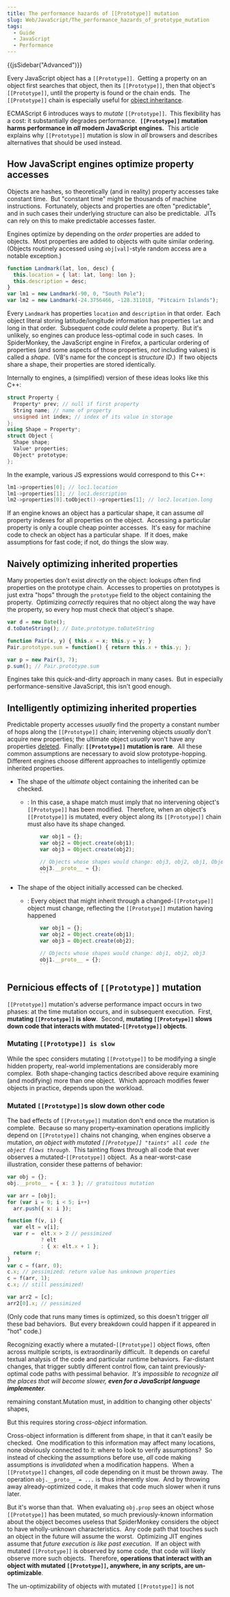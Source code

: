 ```yaml
---
title: The performance hazards of [[Prototype]] mutation
slug: Web/JavaScript/The_performance_hazards_of_prototype_mutation
tags:
  - Guide
  - JavaScript
  - Performance
---
```

{{jsSidebar("Advanced")}}

Every JavaScript object has a `[[Prototype]]`.  Getting a property on an object
first searches that object, then its `[[Prototype]]`, then that object's
`[[Prototype]]`, until the property is found or the chain ends.  The
`[[Prototype]]` chain is especially useful for
[object inheritance](/en-US/docs/Web/JavaScript/Inheritance_and_the_prototype_chain).

ECMAScript 6 introduces ways to _mutate_ `[[Prototype]]`.  This flexibility has
a cost: it substantially degrades performance.  **`[[Prototype]]` mutation harms
performance in _all_ modern JavaScript engines.**  This article explains why
`[[Prototype]]` mutation is slow in _all_ browsers and describes alternatives
that should be used instead.

## How JavaScript engines optimize property accesses

Objects are hashes, so theoretically (and in reality) property accesses take
constant time.  But "constant time" might be thousands of machine instructions. 
Fortunately, objects and properties are often "predictable", and in such cases
their underlying structure can also be predictable.  JITs can rely on this to
make predictable accesses faster.

Engines optimize by depending on the _order_ properties are added to objects. 
Most properties are added to objects with quite similar ordering.  (Objects
routinely accessed using `obj[val]`-style random access are a notable
exception.)

```js
function Landmark(lat, lon, desc) {
  this.location = { lat: lat, long: lon };
  this.description = desc;
}
var lm1 = new Landmark(-90, 0, "South Pole");
var lm2 = new Landmark(-24.3756466, -128.311018, "Pitcairn Islands");
```

Every `Landmark` has properties `location` and `description` in that order. 
Each object literal storing latitude/longitude information has properties `lat`
and long in that order.  Subsequent code _could_ delete a property.  But it's
unlikely, so engines can produce less-optimal code in such cases.  In
SpiderMonkey, the JavaScript engine in Firefox, a particular ordering of
properties (and some aspects of those properties, _not_ including values) is
called a _shape_.  (V8's name for the concept is _structure ID_.)  If two
objects share a shape, their properties are stored identically.

Internally to engines, a (simplified) version of these ideas looks like this
C++:

```cpp
struct Property {
  Property* prev; // null if first property
  String name; // name of property
  unsigned int index; // index of its value in storage
};
using Shape = Property*;
struct Object {
  Shape shape;
  Value* properties;
  Object* prototype;
};
```

In the example, various JS expressions would correspond to this C++:

```cpp
lm1->properties[0]; // loc1.location
lm1->properties[1]; // loc1.description
lm2->properties[0].toObject()->properties[1]; // loc2.location.long
```

If an engine knows an object has a particular shape, it can assume _all_
property indexes for all properties on the object.  Accessing a particular
property is only a couple cheap pointer accesses.  It's easy for machine code to
check an object has a particular shape.  If it does, make assumptions for fast
code; if not, do things the slow way.

## Naively optimizing inherited properties

Many properties don't exist _directly_ on the object: lookups often find
properties on the prototype chain.  Accesses to properties on prototypes is just
extra "hops" through the `prototype` field to the object containing the
property.  Optimizing _correctly_ requires that no object along the way have the
property, so every hop must check that object's shape.

```js
var d = new Date();
d.toDateString(); // Date.prototype.toDateString

function Pair(x, y) { this.x = x; this.y = y; }
Pair.prototype.sum = function() { return this.x + this.y; };

var p = new Pair(3, 7);
p.sum(); // Pair.prototype.sum
```

Engines take this quick-and-dirty approach in many cases.  But in especially
performance-sensitive JavaScript, this isn't good enough.

## Intelligently optimizing inherited properties

Predictable property accesses _usually_ find the property a constant number of
hops along the `[[Prototype]]` chain; intervening objects _usually_ don't
acquire new properties; the ultimate object _usually_ won't have any properties
[deleted](/en-US/docs/Web/JavaScript/Reference/Operators/delete).  Finally:
**`[[Prototype]]` mutation is rare**.  All these common assumptions are
necessary to avoid slow prototype-hopping.  Different engines choose different
approaches to intelligently optimize inherited properties.

- The shape of the _ultimate_ object containing the inherited can be checked.

  - : In this case, a shape match must imply that no intervening object's
    `[[Prototype]]` has been modified.  Therefore, when an object's
    `[[Prototype]]` is mutated, every object along its `[[Prototype]]` chain
    must also have its shape changed.
    ```js
        var obj1 = {};
        var obj2 = Object.create(obj1);
        var obj3 = Object.create(obj2);

        // Objects whose shapes would change: obj3, obj2, obj1, Object.prototype
        obj3.__proto__ = {};
        ```

- The shape of the object initially accessed can be checked.

  - : Every object that might inherit through a changed-`[[Prototype]]` object
    must change, reflecting the `[[Prototype]]` mutation having happened
    ```js
        var obj1 = {};
        var obj2 = Object.create(obj1);
        var obj3 = Object.create(obj2);

        // Objects whose shapes would change: obj1, obj2, obj3
        obj1.__proto__ = {};
        ```

## Pernicious effects of `[[Prototype]]` mutation

`[[Prototype]]` mutation's adverse performance impact occurs in two phases: at
the time mutation occurs, and in subsequent execution.  First, **mutating
`[[Prototype]]` is slow**.  Second, **mutating `[[Prototype]]` slows down code
that interacts with mutated-`[[Prototype]]` objects**.

### Mutating `[[Prototype]] is slow`

While the spec considers mutating `[[Prototype]]` to be modifying a single
hidden property, real-world implementations are considerably more complex.  Both
shape-changing tactics described above require examining (and modifying) more
than one object.  Which approach modifies fewer objects in practice, depends
upon the workload.

### Mutated `[[Prototype]]`s slow down other code

The bad effects of `[[Prototype]]` mutation don't end once the mutation is
complete.  Because so many property-examination operations implicitly depend on
`[[Prototype]]` chains not changing, when engines observe a mutation, _an object
with mutated `[[Prototype]] "taints" all code the object flows through`_.  This
tainting flows through all code that ever observes a mutated-`[[Prototype]]`
object.  As a near-worst-case illustration, consider these patterns of behavior:

```js
var obj = {};
obj.__proto__ = { x: 3 }; // gratuitous mutation

var arr = [obj];
for (var i = 0; i < 5; i++)
  arr.push({ x: i });

function f(v, i) {
  var elt = v[i];
  var r =  elt.x > 2 // pessimized
           ? elt
           : { x: elt.x + 1 };
  return r;
}
var c = f(arr, 0);
c.x; // pessimized: return value has unknown properties
c = f(arr, 1);
c.x; // still pessimized!

var arr2 = [c];
arr2[0].x; // pessimized
```

(Only code that runs many times is optimized, so this doesn't trigger _all_
these bad behaviors.  But every breakdown could happen if it appeared in "hot"
code.)

Recognizing exactly where a mutated-`[[Prototype]]` object flows, often across
multiple scripts, is extraordinarily difficult.  It depends on careful textual
analysis of the code and particular runtime behaviors.  Far-distant changes,
that trigger subtly different control flow, can taint previously-optimal code
paths with pessimal behavior.  _It's impossible to recognize all the places that
will become slower, **even for a JavaScript language implementer**._

remaining constant.Mutation must, in addition to changing other objects' shapes,

But this requires storing _cross-object_ information.

Cross-object information is different from shape, in that it can't easily be
checked.  One modification to this information may affect many locations, none
obviously connected to it: where to look to verify assumptions?  So instead of
checking the assumptions before use, _all_ code making assumptions is
_invalidated_ when a modification happens.  When a `[[Prototype]]` changes,
_all_ code depending on it must be thrown away.  The operation
`obj.__proto__ = ...` is thus inherently slow.  And by throwing away
already-optimized code, it makes that code much slower when it runs later.

But it's worse than that.  When evaluating `obj.prop` sees an object whose
`[[Prototype]]` has been mutated, so much previously-known information about the
object becomes useless that SpiderMonkey considers the object to have
wholly-unknown characteristics.  Any code path that touches such an object in
the future will assume the worst.  Optimizing JIT engines assume that _future
execution is like past execution_.  If an object with mutated `[[Prototype]]` is
observed by some code, that code will likely observe more such objects. 
Therefore, **operations that interact with an object with mutated
`[[Prototype]]`, anywhere, in any scripts, are un-optimizable**.

The un-optimizability of objects with mutated `[[Prototype]]` is not
